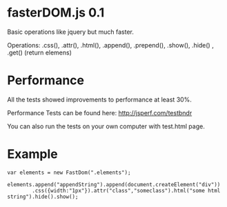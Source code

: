 fasterDOM.js 0.1
============

Basic operations like jquery but much faster.

Operations: .css(), .attr(), .html(), .append(), .prepend(), .show(), .hide() , .get() (return elemens)

Performance
===========
All the tests showed improvements to performance at least 30%.

Performance Tests can be found here: http://jsperf.com/testbndr

You can also run the tests on your own computer with test.html page.

Example
=======
```
var elements = new FastDom(".elements");

elements.append("appendString").append(document.createElement("div"))
        .css({width:"1px"}).attr("class","someclass").html("some html string").hide().show();
```
